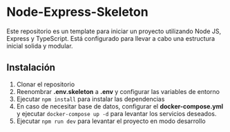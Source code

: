 # Node-Express-Skeleton

Este repositorio es un template para iniciar un proyecto utilizando Node JS, Express y TypeScript. Está configurado para llevar a cabo una estructura inicial solida y modular.

## Instalación

1. Clonar el repositorio
2. Reenombrar __.env.skeleton__ a __.env__ y configurar las variables de entorno
3. Ejecutar `npm install` para instalar las dependencias
4. En caso de necesitar base de datos, configurar el __docker-compose.yml__ y ejecutar `docker-compose up -d` para levantar los servicios deseados.
5. Ejecutar `npm run dev` para levantar el proyecto en modo desarrollo

